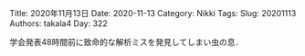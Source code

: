 ﻿Title: 2020年11月13日
Date: 2020-11-13
Category: Nikki
Tags: 
Slug: 20201113
Authors: takala4
Day: 322




学会発表48時間前に致命的な解析ミスを発見してしまい虫の息．